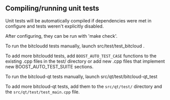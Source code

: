 Compiling/running unit tests
------------------------------------

Unit tests will be automatically compiled if dependencies were met in configure
and tests weren't explicitly disabled.

After configuring, they can be run with 'make check'.

To run the bitcloudd tests manually, launch src/test/test_bitcloud .

To add more bitcloudd tests, add `BOOST_AUTO_TEST_CASE` functions to the existing
.cpp files in the test/ directory or add new .cpp files that
implement new BOOST_AUTO_TEST_SUITE sections.

To run the bitcloud-qt tests manually, launch src/qt/test/bitcloud-qt_test

To add more bitcloud-qt tests, add them to the `src/qt/test/` directory and
the `src/qt/test/test_main.cpp` file.
